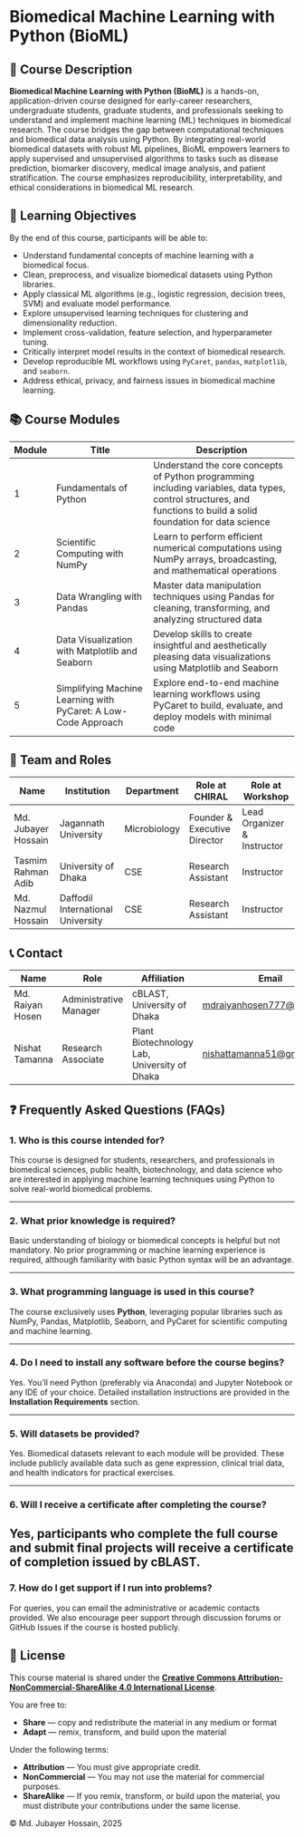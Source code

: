 # Biomedical Machine Learning with Python (BioML)

## 📘 Course Description

**Biomedical Machine Learning with Python (BioML)** is a hands-on, application-driven course designed for early-career researchers, undergraduate students, graduate students, and professionals seeking to understand and implement machine learning (ML) techniques in biomedical research. The course bridges the gap between computational techniques and biomedical data analysis using Python. By integrating real-world biomedical datasets with robust ML pipelines, BioML empowers learners to apply supervised and unsupervised algorithms to tasks such as disease prediction, biomarker discovery, medical image analysis, and patient stratification. The course emphasizes reproducibility, interpretability, and ethical considerations in biomedical ML research.

## 🎯 Learning Objectives

By the end of this course, participants will be able to:

- Understand fundamental concepts of machine learning with a biomedical focus.
- Clean, preprocess, and visualize biomedical datasets using Python libraries.
- Apply classical ML algorithms (e.g., logistic regression, decision trees, SVM) and evaluate model performance.
- Explore unsupervised learning techniques for clustering and dimensionality reduction.
- Implement cross-validation, feature selection, and hyperparameter tuning.
- Critically interpret model results in the context of biomedical research.
- Develop reproducible ML workflows using `PyCaret`, `pandas`, `matplotlib`, and `seaborn`.
- Address ethical, privacy, and fairness issues in biomedical machine learning.

## 📚 Course Modules

| Module | Title                                                | Description                                                                                             |
|--------|------------------------------------------------------|---------------------------------------------------------------------------------------------------------|
| 1      | Fundamentals of Python                               | Understand the core concepts of Python programming including variables, data types, control structures, and functions to build a solid foundation for data science |
| 2      | Scientific Computing with NumPy                      | Learn to perform efficient numerical computations using NumPy arrays, broadcasting, and mathematical operations |
| 3      | Data Wrangling with Pandas                           | Master data manipulation techniques using Pandas for cleaning, transforming, and analyzing structured data |
| 4      | Data Visualization with Matplotlib and Seaborn       | Develop skills to create insightful and aesthetically pleasing data visualizations using Matplotlib and Seaborn |
| 5      | Simplifying Machine Learning with PyCaret: A Low-Code Approach | Explore end-to-end machine learning workflows using PyCaret to build, evaluate, and deploy models with minimal code |

## 👥 Team and Roles

| Name                  | Institution                      | Department | Role at CHIRAL              | Role at Workshop   |
|-----------------------|----------------------------------|------------|------------------------------|---------------------|
| Md. Jubayer Hossain   | Jagannath University             | Microbiology | Founder & Executive Director | Lead Organizer & Instructor     |
| Tasmim Rahman Adib    | University of Dhaka              | CSE         | Research Assistant            | Instructor          |
| Md. Nazmul Hossain    | Daffodil International University | CSE         | Research Assistant            | Instructor          |


## 📞 Contact

| Name              | Role                                               | Affiliation                             | Email                                  |
|-------------------|----------------------------------------------------|-----------------------------------------|----------------------------------------|
| Md. Raiyan Hosen  | Administrative Manager                             | cBLAST, University of Dhaka              | [mdraiyanhosen777@gmail.com](mailto:mdraiyanhosen777@gmail.com) |
| Nishat Tamanna    | Research Associate                                 | Plant Biotechnology Lab, University of Dhaka | [nishattamanna51@gmail.com](mailto:nishattamanna51@gmail.com) |


## ❓ Frequently Asked Questions (FAQs)

### 1. **Who is this course intended for?**
This course is designed for students, researchers, and professionals in biomedical sciences, public health, biotechnology, and data science who are interested in applying machine learning techniques using Python to solve real-world biomedical problems.

---

### 2. **What prior knowledge is required?**
Basic understanding of biology or biomedical concepts is helpful but not mandatory. No prior programming or machine learning experience is required, although familiarity with basic Python syntax will be an advantage.

---

### 3. **What programming language is used in this course?**
The course exclusively uses **Python**, leveraging popular libraries such as NumPy, Pandas, Matplotlib, Seaborn, and PyCaret for scientific computing and machine learning.

---

### 4. **Do I need to install any software before the course begins?**
Yes. You’ll need Python (preferably via Anaconda) and Jupyter Notebook or any IDE of your choice. Detailed installation instructions are provided in the **Installation Requirements** section.

---

### 5. **Will datasets be provided?**
Yes. Biomedical datasets relevant to each module will be provided. These include publicly available data such as gene expression, clinical trial data, and health indicators for practical exercises.

---

### 6. **Will I receive a certificate after completing the course?**
Yes, participants who complete the full course and submit final projects will receive a certificate of completion issued by **cBLAST**.
---

### 7. **How do I get support if I run into problems?**
For queries, you can email the administrative or academic contacts provided. We also encourage peer support through discussion forums or GitHub Issues if the course is hosted publicly.



## 📄 License

This course material is shared under the **[Creative Commons Attribution-NonCommercial-ShareAlike 4.0 International License](https://creativecommons.org/licenses/by-nc-sa/4.0/)**.

You are free to:

- **Share** — copy and redistribute the material in any medium or format  
- **Adapt** — remix, transform, and build upon the material  

Under the following terms:

- **Attribution** — You must give appropriate credit.  
- **NonCommercial** — You may not use the material for commercial purposes.  
- **ShareAlike** — If you remix, transform, or build upon the material, you must distribute your contributions under the same license.  

© Md. Jubayer Hossain, 2025


